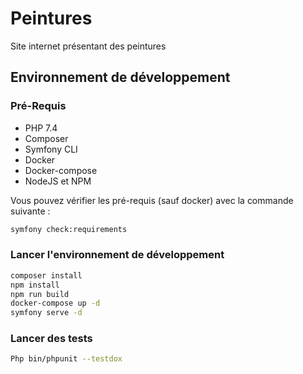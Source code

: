 # Peintures

Site internet présentant des peintures


## Environnement de développement

### Pré-Requis

* PHP 7.4
* Composer
* Symfony CLI
* Docker
* Docker-compose
* NodeJS et NPM

Vous pouvez vérifier les pré-requis (sauf docker) avec la commande suivante :

```bash
symfony check:requirements
```

### Lancer l'environnement de développement

```bash
composer install
npm install
npm run build
docker-compose up -d
symfony serve -d
```

### Lancer des tests

```bash
Php bin/phpunit --testdox
```

